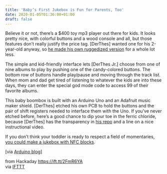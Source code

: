 ```yaml
---
title: 'Baby’s First Jukebox is Fun for Parents, Too'
date: 2020-01-05T01:36:00+01:00
draft: false
---
```


Believe it or not, there’s a $400 toy mp3 player out there for kids. It looks pretty nice, with colorful buttons and a wood console and all, but those features don’t really justify the price tag. \[DerThes\] wanted one for his 2-year-old anyway, so [he made his own ruggedized version](https://imgur.com/a/S2kZkn8#JTQT8Mw) for a whole lot less.

The simple and kid-friendly interface lets \[DerThes Jr.\] choose from one of nine albums to play by pushing one of the candy-colored buttons. The bottom row of buttons handle play/pause and moving through the track list. When mom and dad get tired of listening to whatever the kids are into these days, they can enter the special god mode code to access 99 of their favorite albums.

This baby boombox is built with an Arduino Uno and an Adafruit music maker shield. \[DerThes\] etched his own PCB to hold the buttons and the pair of shift registers needed to interface them with the Uno. If you’ve never etched before, here’s a good chance to dip your toe in the ferric chloride, because \[DerThes\] has the transparency in [his repo](https://github.com/MichaelThessel/arduino-stoerbert) and a line on a nice instructional video.

If you don’t think your toddler is ready to respect a field of momentaries, [you could make a jukebox with NFC blocks](https://hackaday.com/2014/10/09/toddler-jukebox-requires-no-quarters-or-button-mashing/).

\[via [Arduino blog](https://blog.arduino.cc/2019/12/30/build-your-child-a-wooden-mp3-player-for-100/)\]

  
  
from Hackaday https://ift.tt/2FmR6YA  
via [IFTTT](https://ifttt.com/?ref=da&site=blogger)